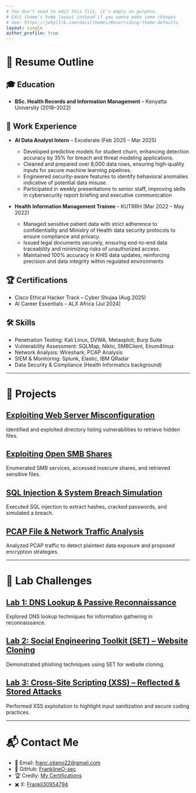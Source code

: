 ```yaml
---
# You don't need to edit this file, it's empty on purpose.
# Edit theme's home layout instead if you wanna make some changes
# See: https://jekyllrb.com/docs/themes/#overriding-theme-defaults
layout: single
author_profile: true
---
```


# 📄 Resume Outline 
## 🎓 Education  
- **BSc. Health Records and Information Management** – Kenyatta University (2018–2022)  

## 💼 Work Experience  
- **AI Data Analyst Intern** – Excelerate (Feb 2025 – Mar 2025)  
  - Developed predictive models for student churn, enhancing detection accuracy by 35% for breach and 
threat modeling applications.  
  - Cleaned and prepared over 8,000 data rows, ensuring high-quality inputs for secure machine learning 
pipelines.  
  - Engineered security-aware features to identify behavioral anomalies indicative of potential data misuse. 
  - Participated in weekly presentations to senior staff, improving skills in cybersecurity report briefing and 
executive communication

- **Health Information Management Trainee** – KUTRRH (Mar 2022 – May 2022)  
  -  Managed sensitive patient data with strict adherence to confidentiality and Ministry of Health data 
security protocols to ensure compliance and privacy.
  - Issued legal documents securely, ensuring end-to-end data traceability and minimizing risks of 
unauthorized access.
  - Maintained 100% accuracy in KHIS data updates, reinforcing precision and data integrity within 
regulated environments 
     

## 🏆 Certifications  
- Cisco Ethical Hacker Track – Cyber Shujaa (Aug 2025)    
- AI Career Essentials – ALX Africa (Jul 2024)  

## 🛠 Skills  
- Penetration Testing: Kali Linux, DVWA, Metasploit, Burp Suite  
- Vulnerability Assessment: SQLMap, Nikto, SMBClient, Enum4linux  
- Network Analysis: Wireshark, PCAP Analysis  
- SIEM & Monitoring: Splunk, Elastic, IBM QRadar  
- Data Security & Compliance (Health Informatics background)  

---
# 🚀 Projects  

## [Exploiting Web Server Misconfiguration](https://github.com/FranklineO-sec/Exploiting-Web-Server-Misconfiguration)  
Identified and exploited directory listing vulnerabilities to retrieve hidden files.  

## [Exploiting Open SMB Shares](https://github.com/FranklineO-sec/Exploiting-Open-SMB-Shares)  
Enumerated SMB services, accessed insecure shares, and retrieved sensitive files.  

## [SQL Injection & System Breach Simulation](https://github.com/FranklineO-sec/SQL-Injection-System-Breach-Simulation)  
Executed SQL injection to extract hashes, cracked passwords, and simulated a breach.  

## [PCAP File & Network Traffic Analysis](https://github.com/FranklineO-sec/PCAP-File-Network-Traffic-Analysis)  
Analyzed PCAP traffic to detect plaintext data exposure and proposed encryption strategies.  

---

# 🧪 Lab Challenges  

## [Lab 1: DNS Lookup & Passive Reconnaissance](https://www.notion.so/Lab-1-DNS-Lookup-and-Passive-Reconnaissance-25495637e40a801cbf96e9678f0ae071)  
Explored DNS lookup techniques for information gathering in reconnaissance.  

## [Lab 2: Social Engineering Toolkit (SET) – Website Cloning](https://www.notion.so/Lab-2-Social-Engineering-Toolkit-SET-Website-Cloning-25495637e40a801c8bddf91f1efc680e)  
Demonstrated phishing techniques using SET for website cloning.  

## [Lab 3: Cross-Site Scripting (XSS) – Reflected & Stored Attacks](https://www.notion.so/Lab-3-Cross-Site-Scripting-XSS-Reflected-Stored-Attacks-25495637e40a8034be8ac661defdd2ae)  
Performed XSS exploitation to highlight input sanitization and secure coding practices.  

---

# 📬 Contact Me  

- 📧 Email: [franc.otieno22@gmail.com](mailto:franc.otieno22@gmail.com)  
- 🐙 GitHub: [FranklineO-sec](https://github.com/FranklineO-sec)  
- 🏆 Credly: [My Certifications](https://www.credly.com/users/frankline-otieno.4bee4d61/badges)  
- ✖️ X: [Frankli30954794](https://x.com/Frankli30954794)  
